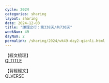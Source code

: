 ```yaml
---
cycle: 2024
categories: sharing
layout: sharing
date: 2024-12-03
title: "謙理之行：第338天/共730天"
weekNum: 49
dayNum: 2
permalink: /sharing/2024/wk49-day2-qianli.html
---
```

【經文梳理】  
[QLTITLE](QLLINK)

【背經經文】  
QLVERSE
